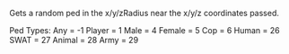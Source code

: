 Gets a random ped in the x/y/zRadius near the x/y/z coordinates passed. 

Ped Types:
Any = -1
Player = 1
Male = 4 
Female = 5 
Cop = 6
Human = 26
SWAT = 27 
Animal = 28
Army = 29